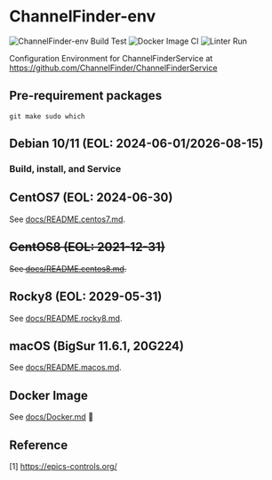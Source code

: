 # ChannelFinder-env

![ChannelFinder-env Build Test](https://github.com/ChannelFinder/ChannelFinder-env/workflows/ChannelFinder-env%20Build%20Test/badge.svg)
![Docker Image CI](https://github.com/ChannelFinder/ChannelFinder-env/workflows/Docker%20Image%20CI/badge.svg)
![Linter Run](https://github.com/ChannelFinder/ChannelFinder-env/workflows/Linter%20Run/badge.svg)

Configuration Environment for ChannelFinderService at <https://github.com/ChannelFinder/ChannelFinderService>

## Pre-requirement packages

```
git make sudo which
```

## Debian 10/11 (EOL: 2024-06-01/2026-08-15)


### Build, install, and Service

## CentOS7 (EOL: 2024-06-30)

See [docs/README.centos7.md](docs/README.centos7.md).

## ~~CentOS8 (EOL: 2021-12-31)~~

~~See [docs/README.centos8.md](docs/README.centos8.md).~~

## Rocky8 (EOL: 2029-05-31)

See [docs/README.rocky8.md](docs/README.rocky8.md).

## macOS (BigSur 11.6.1, 20G224)

See [docs/README.macos.md](docs/README.macos.md).


## Docker Image

See [docs/Docker.md](docs/Docker.md) :whale:

## Reference

[1] <https://epics-controls.org/>
